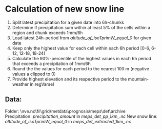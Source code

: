 # Calculation of new snow line

 1. Split latest precipitation for a given date into 6h-chunks
 2. Determine if precipitation sum within at least 5% of the cells within a region and chunk exceeds 1mm/6h
 3. Load latest 24h-period from _altitude_of_isoTprimW_equal_0_ for given date
 4. Keep only the highest value for each cell within each 6h period [0-6, 6-12, 12-18, 18-24]
 5. Calculate the 90%-percentile of the highest values in each 6h period that exceeds a precipitation of 1mm/6h
 6. Round the the values for each period to the nearest 100 m (negative values a clipped to 0)
 7. Provide highest elevation and its respective period to the mountain-weather in regVarsel
 
 
 ## Data:
 
 Folder: \\nve.no\fil\grid\metdata\prognosis\meps\det\archive\
 Precipitation: *precipitation_amount* in *meps_det_pp_1km_<data>.nc*
 New snow line: *altitude_of_isoTprimW_equal_0* in *meps_det_extracted_1km_<date>.nc*
